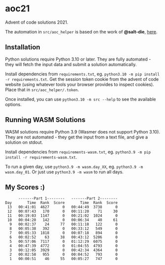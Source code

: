 # aoc21

Advent of code solutions 2021.

The automation in `src/aoc_helper` is based on the work of **@salt-die**,
[here](https://github.com/salt-die/Advent-of-Code).

## Installation

Python solutions require Python 3.10 or later. They are fully automated - they will fetch
the input data and submit a solution automatically.

Install dependencies from `requirements.txt`, eg. `python3.10 -m pip install -r requirements.txt`.
Get the session token cookie from the advent of code website (using whatever tools your browser
provides to inspect cookies). Place that in `src/aoc_helper/.token`.

Once installed, you can use `python3.10 -m src --help` to see the available options.

## Running WASM Solutions

WASM solutions require Python 3.9 (Wasmer does not support Python 3.10). They are not automated -
they get the input from a text file, and give a solution on stdout.

Install dependencies from `requirements-wasm.txt`, eg.
`python3.9 -m pip install -r requirements-wasm.txt`.

To run a given day, use `python3.9 -m wasm.day_XX`, eg. `python3.9 -m wasm.day_01`. Or just use
`python3.9 -m wasm` to run all days.

## My Scores :)

```
      -------Part 1--------   -------Part 2--------
Day       Time  Rank  Score       Time  Rank  Score
 13   00:41:01  4627      0   00:44:49  3738      0
 12   00:07:43   170      0   00:11:20    71     30
 11   00:19:03  1147      0   00:21:02  1024      0
 10   00:04:20   142      0   00:06:34    40     61
  9   00:02:37    24     77   00:11:18   122      0
  8   00:05:38   392      0   00:33:12   549      0
  7   00:05:33  1818      0   00:07:18   894      0
  6   00:02:52    63     38   00:43:12  5206      0
  5   00:57:06  7117      0   01:12:29  6075      0
  4   00:47:39  4772      0   01:04:55  4793      0
  3   00:12:05  3929      0   00:42:34  4364      0
  2   00:02:58   955      0   00:04:52   793      0
  1   00:00:51    46     55   00:05:27   747      0
```
